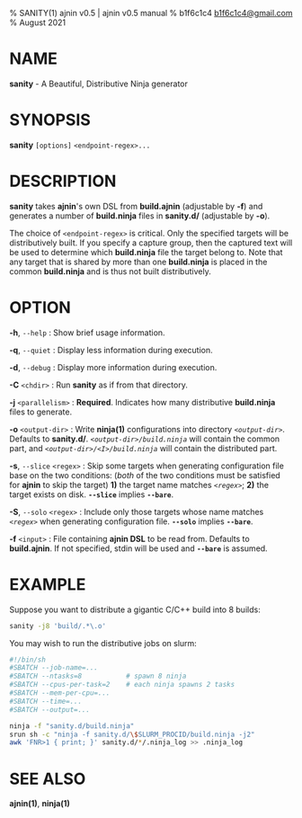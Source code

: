 % SANITY(1) ajnin v0.5 | ajnin v0.5 manual
% b1f6c1c4 <b1f6c1c4@gmail.com>
% August 2021

# NAME

**sanity** - A Beautiful, Distributive Ninja generator

# SYNOPSIS

**sanity** `[options]` `<endpoint-regex>...`

# DESCRIPTION

**sanity** takes **ajnin**'s own DSL from **build.ajnin** (adjustable by **-f**)
and generates a number of **build.ninja** files
in **sanity.d/** (adjustable by **-o**).

The choice of `<endpoint-regex>` is critical.
Only the specified targets will be distributively built.
If you specify a capture group, then the captured text will be used to
determine which **build.ninja** file the target belong to.
Note that any target that is shared by more than one
**build.ninja** is placed in the common **build.ninja** and
is thus not built distributively.

# OPTION

**-h**, `--help`
: Show brief usage information.

**-q**, `--quiet`
: Display less information during execution.

**-d**, `--debug`
: Display more information during execution.

**-C** `<chdir>`
: Run **sanity** as if from that directory.

**-j** `<parallelism>`
: **Required**. Indicates how many distributive **build.ninja** files to generate.

**-o** `<output-dir>`
: Write **ninja(1)** configurations into directory *`<output-dir>`*.
Defaults to **sanity.d/**.
*`<output-dir>/build.ninja`* will contain the common part, and
*`<output-dir>/<I>/build.ninja`* will contain the distributed part.

**-s**, `--slice` `<regex>`
: Skip some targets when generating configuration file base on the two conditions:
(*both* of the two conditions must be satisfied for **ajnin** to skip the target)
**1)** the target name matches *`<regex>`*;
**2)** the target exists on disk.
**`--slice`** implies **`--bare`**.

**-S**, `--solo` `<regex>`
: Include only those targets whose name matches *`<regex>`*
when generating configuration file.
**`--solo`** implies **`--bare`**.

**-f** `<input>`
: File containing **ajnin DSL** to be read from.
Defaults to **build.ajnin**.
If not specified, stdin will be used and **`--bare`** is assumed.

# EXAMPLE

Suppose you want to distribute a gigantic C/C++ build into 8 builds:

```bash
sanity -j8 'build/.*\.o'
```

You may wish to run the distributive jobs on slurm:

```bash
#!/bin/sh
#SBATCH --job-name=...
#SBATCH --ntasks=8           # spawn 8 ninja
#SBATCH --cpus-per-task=2    # each ninja spawns 2 tasks
#SBATCH --mem-per-cpu=...
#SBATCH --time=...
#SBATCH --output=...

ninja -f "sanity.d/build.ninja"
srun sh -c "ninja -f sanity.d/\$SLURM_PROCID/build.ninja -j2"
awk 'FNR>1 { print; }' sanity.d/*/.ninja_log >> .ninja_log
```

# SEE ALSO

**ajnin(1)**, **ninja(1)**
